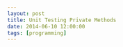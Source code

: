 ```yaml
---
layout: post
title: Unit Testing Private Methods
date: 2014-06-10 12:00:00
tags: [programming]
---
```


